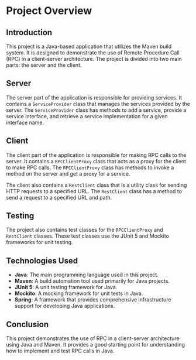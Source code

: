 # Project Overview

## Introduction

This project is a Java-based application that utilizes the Maven build system. It is designed to demonstrate the use of Remote Procedure Call (RPC) in a client-server architecture. The project is divided into two main parts: the server and the client.

## Server

The server part of the application is responsible for providing services. It contains a `ServiceProvider` class that manages the services provided by the server. The `ServiceProvider` class has methods to add a service, provide a service interface, and retrieve a service implementation for a given interface name.

## Client

The client part of the application is responsible for making RPC calls to the server. It contains a `RPCClientProxy` class that acts as a proxy for the client to make RPC calls. The `RPCClientProxy` class has methods to invoke a method on the server and get a proxy for a service.

The client also contains a `RestClient` class that is a utility class for sending HTTP requests to a specified URL. The `RestClient` class has a method to send a request to a specified URL and path.

## Testing

The project also contains test classes for the `RPCClientProxy` and `RestClient` classes. These test classes use the JUnit 5 and Mockito frameworks for unit testing.

## Technologies Used

- **Java**: The main programming language used in this project.
- **Maven**: A build automation tool used primarily for Java projects.
- **JUnit 5**: A unit testing framework for Java.
- **Mockito**: A mocking framework for unit tests in Java.
- **Spring**: A framework that provides comprehensive infrastructure support for developing Java applications.

## Conclusion

This project demonstrates the use of RPC in a client-server architecture using Java and Maven. It provides a good starting point for understanding how to implement and test RPC calls in Java.